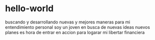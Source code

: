# hello-world
buscando y desarrollando nuevas y mejores maneras para mi entendimiento personal
soy un joven en busca de nuevas ideas nuevos planes  es hora de entrar en accion para
logarar mi libertar  financiera 
